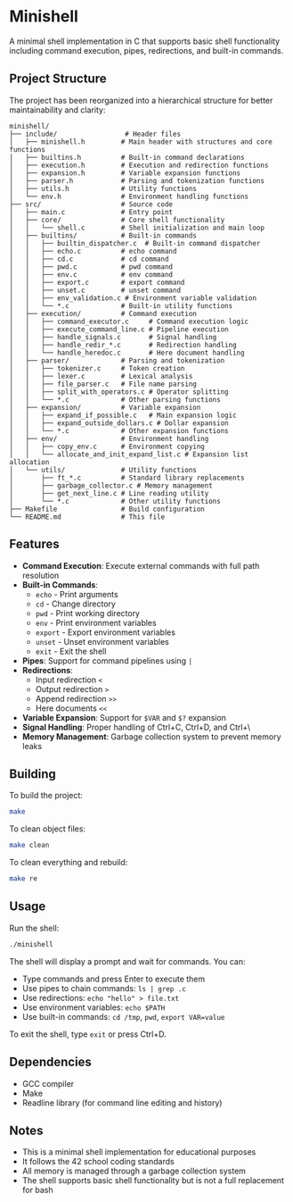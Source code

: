# Minishell

A minimal shell implementation in C that supports basic shell functionality including command execution, pipes, redirections, and built-in commands.

## Project Structure

The project has been reorganized into a hierarchical structure for better maintainability and clarity:

```
minishell/
├── include/                 # Header files
│   ├── minishell.h         # Main header with structures and core functions
│   ├── builtins.h          # Built-in command declarations
│   ├── execution.h         # Execution and redirection functions
│   ├── expansion.h         # Variable expansion functions
│   ├── parser.h            # Parsing and tokenization functions
│   ├── utils.h             # Utility functions
│   └── env.h               # Environment handling functions
├── src/                    # Source code
│   ├── main.c              # Entry point
│   ├── core/               # Core shell functionality
│   │   └── shell.c         # Shell initialization and main loop
│   ├── builtins/           # Built-in commands
│   │   ├── builtin_dispatcher.c  # Built-in command dispatcher
│   │   ├── echo.c          # echo command
│   │   ├── cd.c            # cd command
│   │   ├── pwd.c           # pwd command
│   │   ├── env.c           # env command
│   │   ├── export.c        # export command
│   │   ├── unset.c         # unset command
│   │   ├── env_validation.c # Environment variable validation
│   │   └── *.c             # Built-in utility functions
│   ├── execution/          # Command execution
│   │   ├── command_executor.c     # Command execution logic
│   │   ├── execute_command_line.c # Pipeline execution
│   │   ├── handle_signals.c       # Signal handling
│   │   ├── handle_redir_*.c       # Redirection handling
│   │   └── handle_heredoc.c       # Here document handling
│   ├── parser/             # Parsing and tokenization
│   │   ├── tokenizer.c     # Token creation
│   │   ├── lexer.c         # Lexical analysis
│   │   ├── file_parser.c   # File name parsing
│   │   ├── split_with_operators.c # Operator splitting
│   │   └── *.c             # Other parsing functions
│   ├── expansion/          # Variable expansion
│   │   ├── expand_if_possible.c   # Main expansion logic
│   │   ├── expand_outside_dollars.c # Dollar expansion
│   │   └── *.c             # Other expansion functions
│   ├── env/                # Environment handling
│   │   ├── copy_env.c      # Environment copying
│   │   └── allocate_and_init_expand_list.c # Expansion list allocation
│   └── utils/              # Utility functions
│       ├── ft_*.c          # Standard library replacements
│       ├── garbage_collector.c # Memory management
│       ├── get_next_line.c # Line reading utility
│       └── *.c             # Other utility functions
├── Makefile                # Build configuration
└── README.md               # This file
```

## Features

- **Command Execution**: Execute external commands with full path resolution
- **Built-in Commands**: 
  - `echo` - Print arguments
  - `cd` - Change directory
  - `pwd` - Print working directory
  - `env` - Print environment variables
  - `export` - Export environment variables
  - `unset` - Unset environment variables
  - `exit` - Exit the shell
- **Pipes**: Support for command pipelines using `|`
- **Redirections**: 
  - Input redirection `<`
  - Output redirection `>`
  - Append redirection `>>`
  - Here documents `<<`
- **Variable Expansion**: Support for `$VAR` and `$?` expansion
- **Signal Handling**: Proper handling of Ctrl+C, Ctrl+D, and Ctrl+\
- **Memory Management**: Garbage collection system to prevent memory leaks

## Building

To build the project:

```bash
make
```

To clean object files:

```bash
make clean
```

To clean everything and rebuild:

```bash
make re
```

## Usage

Run the shell:

```bash
./minishell
```

The shell will display a prompt and wait for commands. You can:

- Type commands and press Enter to execute them
- Use pipes to chain commands: `ls | grep .c`
- Use redirections: `echo "hello" > file.txt`
- Use environment variables: `echo $PATH`
- Use built-in commands: `cd /tmp`, `pwd`, `export VAR=value`

To exit the shell, type `exit` or press Ctrl+D.

## Dependencies

- GCC compiler
- Make
- Readline library (for command line editing and history)

## Notes

- This is a minimal shell implementation for educational purposes
- It follows the 42 school coding standards
- All memory is managed through a garbage collection system
- The shell supports basic shell functionality but is not a full replacement for bash 